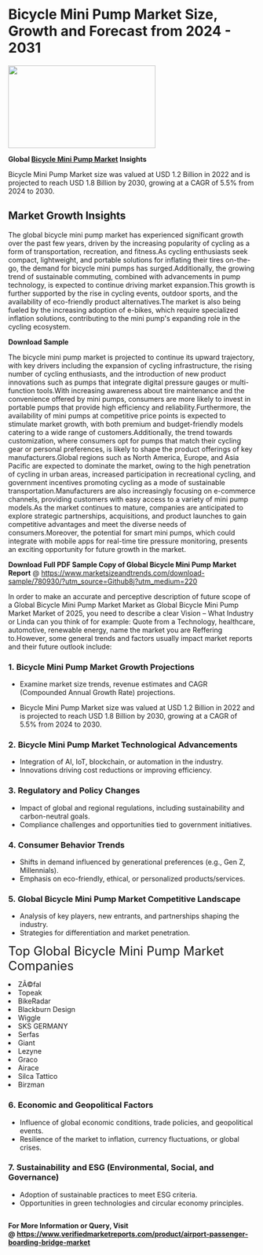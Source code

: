 <H1>Bicycle Mini Pump Market Size, Growth and Forecast from 2024 - 2031</H1><img class="aligncenter size-medium wp-image-584254" src="https://thirdeyenews.in/wp-content/uploads/2024/09/Global-Market-Research-300x168.jpeg" alt="" width="300" height="168" /><p><strong>Global&nbsp;<a href="https://www.marketsizeandtrends.com/download-sample/780930/?utm_source=Github8j?utm_medium=220">Bicycle Mini Pump Market</a> Insights</strong></p><p>Bicycle Mini Pump Market size was valued at USD 1.2 Billion in 2022 and is projected to reach USD 1.8 Billion by 2030, growing at a CAGR of 5.5% from 2024 to 2030.</p><p><h2>Market Growth Insights</h2> <p>The global bicycle mini pump market has experienced significant growth over the past few years, driven by the increasing popularity of cycling as a form of transportation, recreation, and fitness.As cycling enthusiasts seek compact, lightweight, and portable solutions for inflating their tires on-the-go, the demand for bicycle mini pumps has surged.Additionally, the growing trend of sustainable commuting, combined with advancements in pump technology, is expected to continue driving market expansion.This growth is further supported by the rise in cycling events, outdoor sports, and the availability of eco-friendly product alternatives.The market is also being fueled by the increasing adoption of e-bikes, which require specialized inflation solutions, contributing to the mini pump's expanding role in the cycling ecosystem.</p> <p><strong>Download Sample</strong></p> <p>The bicycle mini pump market is projected to continue its upward trajectory, with key drivers including the expansion of cycling infrastructure, the rising number of cycling enthusiasts, and the introduction of new product innovations such as pumps that integrate digital pressure gauges or multi-function tools.With increasing awareness about tire maintenance and the convenience offered by mini pumps, consumers are more likely to invest in portable pumps that provide high efficiency and reliability.Furthermore, the availability of mini pumps at competitive price points is expected to stimulate market growth, with both premium and budget-friendly models catering to a wide range of customers.Additionally, the trend towards customization, where consumers opt for pumps that match their cycling gear or personal preferences, is likely to shape the product offerings of key manufacturers.Global regions such as North America, Europe, and Asia Pacific are expected to dominate the market, owing to the high penetration of cycling in urban areas, increased participation in recreational cycling, and government incentives promoting cycling as a mode of sustainable transportation.Manufacturers are also increasingly focusing on e-commerce channels, providing customers with easy access to a variety of mini pump models.As the market continues to mature, companies are anticipated to explore strategic partnerships, acquisitions, and product launches to gain competitive advantages and meet the diverse needs of consumers.Moreover, the potential for smart mini pumps, which could integrate with mobile apps for real-time tire pressure monitoring, presents an exciting opportunity for future growth in the market.<p><span class=""><strong>Download Full PDF Sample Copy of Global Bicycle Mini Pump Market Report</strong> @ <a href="https://www.marketsizeandtrends.com/download-sample/780930/?utm_source=Github8j?utm_medium=220" target="_blank">https://www.marketsizeandtrends.com/download-sample/780930/?utm_source=Github8j?utm_medium=220</a></span></p><p>In order to make an accurate and perceptive description of future scope of a Global&nbsp;Bicycle Mini Pump Market Market as Global&nbsp;Bicycle Mini Pump Market Market of 2025, you need to describe a clear Vision &ndash; What Industry or Linda can you think of for example: Quote from a Technology, healthcare, automotive, renewable energy, name the market you are Reffering to.However, some general trends and factors usually impact market reports and their future outlook include:</p><h3>1.&nbsp;<strong>Bicycle Mini Pump Market Growth Projections</strong></h3><ul><li>Examine market size trends, revenue estimates and CAGR (Compounded Annual Growth Rate) projections.</li><li><p>Bicycle Mini Pump Market size was valued at USD 1.2 Billion in 2022 and is projected to reach USD 1.8 Billion by 2030, growing at a CAGR of 5.5% from 2024 to 2030.</p></li></ul><h3>2.&nbsp;<strong>Bicycle Mini Pump Market Technological Advancements</strong></h3><ul><li>Integration of AI, IoT, blockchain, or automation in the industry.</li><li>Innovations driving cost reductions or improving efficiency.</li></ul><h3>3.&nbsp;<strong>Regulatory and Policy Changes</strong></h3><ul><li>Impact of global and regional regulations, including sustainability and carbon-neutral goals.</li><li>Compliance challenges and opportunities tied to government initiatives.</li></ul><h3>4.&nbsp;<strong>Consumer Behavior Trends</strong></h3><ul><li>Shifts in demand influenced by generational preferences (e.g., Gen Z, Millennials).</li><li>Emphasis on eco-friendly, ethical, or personalized products/services.</li></ul><h3>5.&nbsp;<strong>Global Bicycle Mini Pump Market Competitive Landscape</strong></h3><ul><li>Analysis of key players, new entrants, and partnerships shaping the industry.</li><li>Strategies for differentiation and market penetration.</li></ul><p data-pm-slice="1 1 []"><span style="color: inherit; font-family: inherit; font-size: 25px;">Top Global Bicycle Mini Pump Market Companies</span></p><div class="" data-test-id=""><p><li>ZÃ©fal</li><li> Topeak</li><li> BikeRadar</li><li> Blackburn Design</li><li> Wiggle</li><li> SKS GERMANY</li><li> Serfas</li><li> Giant</li><li> Lezyne</li><li> Graco</li><li> Airace</li><li> Silca Tattico</li><li> Birzman</li></p></div><h3>6.&nbsp;<strong>Economic and Geopolitical Factors</strong></h3><ul><li>Influence of global economic conditions, trade policies, and geopolitical events.</li><li>Resilience of the market to inflation, currency fluctuations, or global crises.</li></ul><h3>7.&nbsp;<strong>Sustainability and ESG (Environmental, Social, and Governance)</strong></h3><ul><li>Adoption of sustainable practices to meet ESG criteria.</li><li>Opportunities in green technologies and circular economy principles.</li></ul><h2><strong style="font-size: 14px;">For More Information or Query, Visit @&nbsp;</strong><a style="background-color: #ffffff; font-size: 14px;" href="https://www.marketsizeandtrends.com/report/bicycle-mini-pump-market/" target="_blank">https://www.verifiedmarketreports.com/product/airport-passenger-boarding-bridge-market</a></h2>